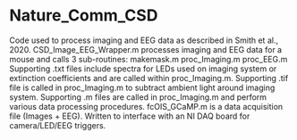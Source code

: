 # Nature_Comm_CSD
Code used to process imaging and EEG data as described in Smith et al., 2020.
CSD_Image_EEG_Wrapper.m processes imaging and EEG data for a mouse and calls 3 sub-routines: 
  makemask.m
  proc_Imaging.m
  proc_EEG.m
Supporting .txt files include spectra for LEDs used on imaging system or extinction coefficients and are called within proc_Imaging.m. 
Supporting .tif file is called in proc_Imaging.m to subtract ambient light around imaging system.
Supporting .m files are called in proc_Imaging.m and perform various data processing procedures.
fcOIS_GCaMP.m is a data acquisition file (Images + EEG). Written to interface with an NI DAQ board for camera/LED/EEG triggers. 
